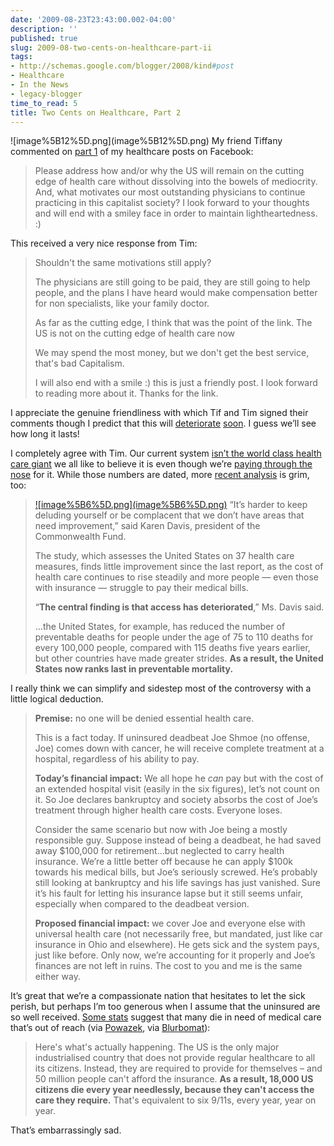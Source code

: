 ```yaml
---
date: '2009-08-23T23:43:00.002-04:00'
description: ''
published: true
slug: 2009-08-two-cents-on-healthcare-part-ii
tags:
- http://schemas.google.com/blogger/2008/kind#post
- Healthcare
- In the News
- legacy-blogger
time_to_read: 5
title: Two Cents on Healthcare, Part 2
---
```


<p>![image%5B12%5D.png](image%5B12%5D.png) My friend Tiffany commented on <a href="../2009/2009-08-two-cents-on-healthcare.html">part 1</a> of my healthcare posts on Facebook:</p>
<blockquote> 
<p>Please address how and/or why the US will remain on the cutting edge of health care without dissolving into the bowels of mediocrity. And, what motivates our most outstanding physicians to continue practicing in this capitalist society? I look forward to your thoughts and will end with a smiley face in order to maintain lightheartedness. :) </p>
</blockquote>
<p>This received a very nice response from Tim:</p>
<blockquote> 
<p>Shouldn't the same motivations still apply? </p>  
<p>The physicians are still going to be paid, they are still going to help people, and the plans I have heard would make compensation better for non specialists, like your family doctor.</p>  
<p>As far as the cutting edge, I think that was the point of the link. The US is not on the cutting edge of health care now</p>  
<p>We may spend the most money, but we don't get the best service, that's bad Capitalism.</p>  
<p>I will also end with a smile :) this is just a friendly post. I look forward to reading more about it. Thanks for the link.</p>
</blockquote>
<p>I appreciate the genuine friendliness with which Tif and Tim signed their comments though I predict that this will <a href="http://www.createdebate.com/debate/show/But_No_Offense_Really">deteriorate</a> <a href="http://www.allegro.cc/forums/thread/456370/456498#target">soon</a>. I guess we’ll see how long it lasts!</p>
<p>I completely agree with Tim. Our current system <a href="http://www.photius.com/rankings/healthranks.html">isn’t the world class health care giant</a> we all like to believe it is even though we’re <a href="http://www.photius.com/rankings/total_health_expenditure_as_pecent_of_gdp_2000_to_2005.html">paying through the nose</a> for it. While those numbers are dated, more <a href="http://www.nytimes.com/2008/07/17/business/17health.html?_r=1&amp;scp=8&amp;sq=REED%20ABELSON&amp;st=cse">recent analysis</a> is grim, too:</p>
<blockquote> 
<p><a href="http://www.nytimes.com/2008/07/17/business/17health.html?_r=1&amp;scp=8&amp;sq=REED%20ABELSON&amp;st=cse">![image%5B6%5D.png](image%5B6%5D.png)</a> “It’s harder to keep deluding yourself or be complacent that we don’t have areas that need improvement,” said Karen Davis, president of the Commonwealth Fund. </p>  
<p>The study, which assesses the United States on 37 health care measures, finds little improvement since the last report, as the cost of health care continues to rise steadily and more people — even those with insurance — struggle to pay their medical bills. </p>  
<p>“<strong>The central finding is that access has deteriorated</strong>,” Ms. Davis said. </p>  
<p>…the United States, for example, has reduced the number of preventable deaths for people under the age of 75 to 110 deaths for every 100,000 people, compared with 115 deaths five years earlier, but other countries have made greater strides. <strong>As a result, the United States now ranks last in preventable mortality.</strong></p>
</blockquote>
<p>I really think we can simplify and sidestep most of the controversy with a little logical deduction. </p>
<blockquote> 
<p><strong>Premise:</strong> no one will be denied essential health care. </p>  
<p>This is a fact today. If uninsured deadbeat Joe Shmoe (no offense, Joe) comes down with cancer, he will receive complete treatment at a hospital, regardless of his ability to pay. </p>  
<p><strong>Today’s financial impact:</strong> We all hope he <em>can </em>pay but with the cost of an extended hospital visit (easily in the six figures), let’s not count on it. So Joe declares bankruptcy and society absorbs the cost of Joe’s treatment through higher health care costs. Everyone loses.</p>  
<p>Consider the same scenario but now with Joe being a mostly responsible guy. Suppose instead of being a deadbeat, he had saved away $100,000 for retirement…but neglected to carry health insurance. We’re a little better off because he can apply $100k towards his medical bills, but Joe’s seriously screwed. He’s probably still looking at bankruptcy and his life savings has just vanished. Sure it’s his fault for letting his insurance lapse but it still seems unfair, especially when compared to the deadbeat version.</p>  
<p><strong>Proposed financial impact: </strong>we cover Joe and everyone else with universal health care (not necessarily free, but mandated, just like car insurance in Ohio and elsewhere). He gets sick and the system pays, just like before. Only now, we’re accounting for it properly and Joe’s finances are not left in ruins. The cost to you and me is the same either way. </p>
</blockquote>
<p>It’s great that we’re a compassionate nation that hesitates to let the sick perish, but perhaps I’m too generous when I assume that the uninsured are so well received. <a href="http://www.independent.co.uk/opinion/commentators/johann-hari/johann-hari-republicans-religion-and-the-triumph-of-unreason-1773994.html">Some stats</a> suggest that many die in need of medical care that’s out of reach (via <a href="http://powazek.com/posts/2030">Powazek</a>, via <a href="http://blurbomat.com/archives/2009/08/21/perceptions-deceptions-and-healthcare/">Blurbomat</a>):</p>
<blockquote> 
<p>Here's what's actually happening. The US is the only major industrialised country that does not provide regular healthcare to all its citizens. Instead, they are required to provide for themselves – and 50 million people can't afford the insurance. <strong>As a result, 18,000 US citizens die every year needlessly, because they can't access the care they require.</strong> That's equivalent to six 9/11s, every year, year on year. </p>
</blockquote>
<p>That’s embarrassingly sad.</p>